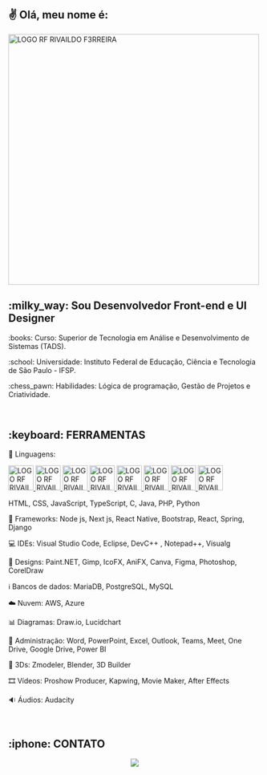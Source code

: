 <h2>
✌️ Olá, meu nome é:
</h2>

<p>
<a href="https://github.com/F3RREIRA">
<img alt="LOGO RF RIVAILDO F3RREIRA" title="rivaildo ferreira" src="https://github.com/F3RREIRA/Portifolio/blob/main/github/logo.png" width="500px" align="center"/>
</p>
</a>

<h2>:milky_way: Sou Desenvolvedor Front-end e UI Designer</h2>

<p>:books: Curso: Superior de Tecnologia em Análise e Desenvolvimento de Sistemas (TADS).</p>

<p>:school: Universidade: Instituto Federal de Educação, Ciência e Tecnologia de São Paulo - IFSP.</p>
  
<p>:chess_pawn: Habilidades: Lógica de programação, Gestão de Projetos e Criatividade.</p>

<br>
<h2>:keyboard: FERRAMENTAS</h2>

:symbols: Linguagens: 
<p>
<a href="https://github.com/F3RREIRA">
<img alt="LOGO RF RIVAILDO F3RREIRA" title="HTML" src="https://github.com/F3RREIRA/Github/blob/main/LogoHTML.png" width="50px"/>
</a>
<a href="https://github.com/F3RREIRA">
<img alt="LOGO RF RIVAILDO F3RREIRA" title="HTML" src="https://github.com/F3RREIRA/Github/blob/main/LogoCSS.png" width="50px"/>
</a>
<a href="https://github.com/F3RREIRA">
<img alt="LOGO RF RIVAILDO F3RREIRA" title="HTML" src="https://github.com/F3RREIRA/Github/blob/main/LogoJavascript1.png" width="50px"/>
</a>
<a href="https://github.com/F3RREIRA">
<img alt="LOGO RF RIVAILDO F3RREIRA" title="HTML" src="https://github.com/F3RREIRA/Github/blob/main/LogoTypescript.png" width="50px"/>
</a>
<a href="https://github.com/F3RREIRA">
<img alt="LOGO RF RIVAILDO F3RREIRA" title="HTML" src="https://github.com/F3RREIRA/Github/blob/main/LogoC.png" height="50px"/>
</a>
<a href="https://github.com/F3RREIRA">
<img alt="LOGO RF RIVAILDO F3RREIRA" title="HTML" src="https://github.com/F3RREIRA/Github/blob/main/LogoJava.png" width="50px"/>
</a>
<a href="https://github.com/F3RREIRA">
<img alt="LOGO RF RIVAILDO F3RREIRA" title="HTML" src="https://github.com/F3RREIRA/Github/blob/main/LogoPHP.png" width="50px"/>
</a>
<a href="https://github.com/F3RREIRA">
<img alt="LOGO RF RIVAILDO F3RREIRA" title="HTML" src="https://github.com/F3RREIRA/Github/blob/main/LogoPython.png" width="50px"/>
</a>
</p>

HTML, CSS, JavaScript, TypeScript, C, Java, PHP, Python

 📑 Frameworks:
Node js, Next js, React Native, Bootstrap, React, Spring, Django
 
:computer: IDEs: 
Visual Studio Code, Eclipse, DevC++ , Notepad++, Visualg

:art: Designs:
Paint.NET, Gimp, IcoFX, AniFX, Canva, Figma, Photoshop, CorelDraw

:information_source: Bancos de dados:
MariaDB, PostgreSQL, MySQL

:cloud: Nuvem:
AWS, Azure

:bar_chart: Diagramas:
Draw.io, Lucidchart

📇 Administração:
Word, PowerPoint, Excel, Outlook, Teams, Meet, One Drive, Google Drive, Power BI

🗿 3Ds:
Zmodeler, Blender, 3D Builder

🎞️ Vídeos:
Proshow Producer, Kapwing, Movie Maker, After Effects

🔉
Áudios:
Audacity

<br>
<h2> :iphone: CONTATO</h2> 

<p align="center">
<a href="https://www.linkedin.com/in/rivaildoferreira" alt="Linkedin"> 
<img src="https://img.shields.io/badge/LinkedIn-0077B5?style=for-the-badge&logo=linkedin&logoColor=white&link=https://www.linkedin.com/in/rivaildoferreira"/> 
</a>

<!--<a href="https://www.linkedin.com/in/rivaildoferreira" alt="Hotmail"> 
<img src="https://img.shields.io/badge/LinkedIn-0077B5?style=for-the-badge&logo=hotmail&logoColor=white&link=https://www.linkedin.com/in/rivaildoferreira"/>
</a>

<a href="https://www.linkedin.com/in/rivaildoferreira" alt="Gmail"> 
<img src="https://img.shields.io/badge/LinkedIn-0077B5?style=for-the-badge&logo=gmail&logoColor=white&link=https://www.linkedin.com/in/rivaildoferreira"/>
</a>-->

</p>
</h3>
